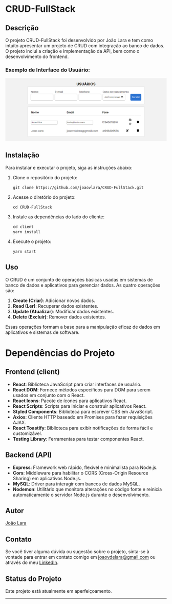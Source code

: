 # CRUD-FullStack

## Descrição

O projeto CRUD-FullStack foi desenvolvido por João Lara e tem como intuito apresentar um projeto de CRUD com integração ao banco de dados.
 O projeto inclui a criação e implementação da API, bem como o desenvolvimento do frontend.

### Exemplo de Interface do Usuário:

![Exemplo de Interface do Usuário](/client/public/crud-exemple.png)

## Instalação

Para instalar e executar o projeto, siga as instruções abaixo:

1. Clone o repositório do projeto:
   ```
   git clone https://github.com/joaovlara/CRUD-FullStack.git
   ```

2. Acesse o diretório do projeto:
   ```
   cd CRUD-FullStack
   ```

3. Instale as dependências do lado do cliente:
   ```
   cd client
   yarn install
   ```

4. Execute o projeto:
   ```
   yarn start
   ```

## Uso

O CRUD é um conjunto de operações básicas usadas em sistemas de banco de dados e aplicativos para gerenciar dados. As quatro operações são:

1. **Create (Criar)**: Adicionar novos dados.
2. **Read (Ler)**: Recuperar dados existentes.
3. **Update (Atualizar)**: Modificar dados existentes.
4. **Delete (Excluir)**: Remover dados existentes.

Essas operações formam a base para a manipulação eficaz de dados em aplicativos e sistemas de software.

# Dependências do Projeto

## Frontend (client)

- **React**: Biblioteca JavaScript para criar interfaces de usuário.
- **React DOM**: Fornece métodos específicos para DOM para serem usados ​​em conjunto com o React.
- **React Icons**: Pacote de ícones para aplicativos React.
- **React Scripts**: Scripts para iniciar e construir aplicativos React.
- **Styled Components**: Biblioteca para escrever CSS em JavaScript.
- **Axios**: Cliente HTTP baseado em Promises para fazer requisições AJAX.
- **React Toastify**: Biblioteca para exibir notificações de forma fácil e customizável.
- **Testing Library**: Ferramentas para testar componentes React.

## Backend (API)

- **Express**: Framework web rápido, flexível e minimalista para Node.js.
- **Cors**: Middleware para habilitar o CORS (Cross-Origin Resource Sharing) em aplicativos Node.js.
- **MySQL**: Driver para interagir com bancos de dados MySQL.
- **Nodemon**: Utilitário que monitora alterações no código fonte e reinicia automaticamente o servidor Node.js durante o desenvolvimento.

## Autor

[João Lara](https://www.linkedin.com/in/seu-perfil-do-linkedin/)

## Contato

Se você tiver alguma dúvida ou sugestão sobre o projeto, sinta-se à vontade para entrar em contato comigo em [joaovdelara@gmail.com](joaovdelara@gmail.com) ou através do meu [LinkedIn](https://www.linkedin.com/in/seu-perfil-do-linkedin/).

## Status do Projeto

Este projeto está atualmente em aperfeiçoamento.

---
